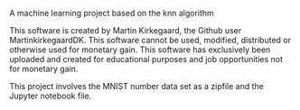 A machine learning project based on the knn algorithm

This software is created by Martin Kirkegaard, the Github user MartinkirkegaardDK. This software cannot be used, modified, distributed or otherwise used for monetary gain. 
This software has exclusively been uploaded and created for educational purposes and job opportunities not for monetary gain.

This project involves the MNIST number data set as a zipfile and the Jupyter notebook file.

